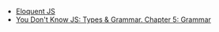
* [Eloquent JS](http://eloquentjavascript.net/)
* [You Don't Know JS: Types & Grammar. Chapter 5: Grammar](https://github.com/getify/You-Dont-Know-JS/blob/master/types%20%26%20grammar/ch5.md)
